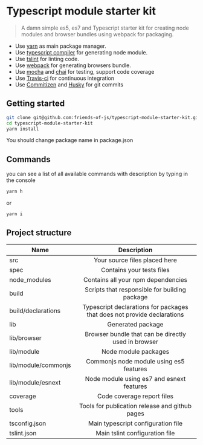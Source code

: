 # Typescript module starter kit

> A damn simple es5, es7 and Typescript starter kit for creating node modules and browser bundles using webpack for packaging.

* Use [yarn](https://yarnpkg.com/lang/en/) as main package manager.
* Use [typescript compiler](https://www.typescriptlang.org/) for generating node module.
* Use [tslint](https://palantir.github.io/tslint/) for linting code.
* Use [webpack](https://webpack.js.org/) for generating browsers bundle.
* Use [mocha](https://mochajs.org/) and [chai](http://chaijs.com/) for testing, support code coverage
* Use [Travis-ci](https://travis-ci.org/) for continuous integration
* Use [Commitizen](https://github.com/commitizen/cz-cli) and [Husky](https://github.com/typicode/husky) for git commits

## Getting started

```bash
git clone git@github.com:friends-of-js/typescript-module-starter-kit.git
cd typescript-module-starter-kit
yarn install
```

You should change package name in package.json

## Commands
you can see a list of all available commands with description by typing in the console
```bash
yarn h
```
or
```bash
yarn i
```

## Project structure
|Name                 | Description                                                             |
| ------              | :---------------------------:                                           |
| src                 | Your source files placed here                                           |
| spec                | Contains your tests files                                               |
| node_modules        | Contains all your npm dependencies                                      |
| build               | Scripts that responsible for building package                           |
| build/declarations  | Typescript declarations for packages that does not provide declarations |
| lib                 | Generated package                                                       |
| lib/browser         | Browser bundle that can be directly used in browser                     |
| lib/module          | Node module packages                                                    |
| lib/module/commonjs | Commonjs node module using es5 features                                 |
| lib/module/esnext   | Node module using es7 and esnext features                               |
| coverage            | Code coverage report files                                              |
| tools               | Tools for publication release and github pages                          |
| tsconfig.json       | Main typescript configuration file                                      |
| tslint.json         | Main tslint configuration file                                          |

